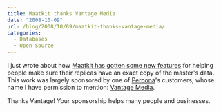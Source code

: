 ```yaml
---
title: Maatkit thanks Vantage Media
date: "2008-10-09"
url: /blog/2008/10/09/maatkit-thanks-vantage-media/
categories:
  - Databases
  - Open Source
---
```

I just wrote about how [Maatkit has gotten some new features](/blog/2008/10/04/how-to-check-mysql-replication-integrity-continually/) for helping people make sure their replicas have an exact copy of the master's data. This work was largely sponsored by one of [Percona](http://www.percona.com/)'s customers, whose name I have permission to mention: [Vantage Media](http://www.vantagemedia.com/).

Thanks Vantage! Your sponsorship helps many people and businesses.
